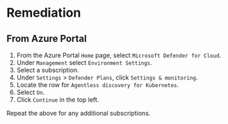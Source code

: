 # Remediation

## From Azure Portal

1. From the Azure Portal `Home` page, select `Microsoft Defender for Cloud`.
2. Under `Management` select `Environment Settings`.
3. Select a subscription.
4. Under `Settings` > `Defender Plans`, click `Settings & monitoring`.
5. Locate the row for `Agentless discovery for Kubernetes`.
6. Select `On`.
7. Click `Continue` in the top left.

Repeat the above for any additional subscriptions.

